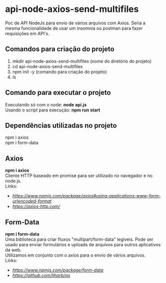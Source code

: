 # api-node-axios-send-multifiles
Poc de API NodeJs para envio de vários arquivos com Axios. Seria a mesma funcionalidade de usar um insomnia ou postman para fazer requisições em API's.  

## Comandos para criação do projeto  
1) mkdir api-node-axios-send-multifiles (nome do diretório do projeto)  
2) cd api-node-axios-send-multifiles  
3) npm init -y (comando para criação do projeto)  
4) ls  
  
## Comando para executar o projeto  
Executando só com o node: **node api.js**  
Usando o script para execução: **npm run start**   
  
## Dependências utilizadas no projeto  
npm i axios  
npm i form-data  
  
## Axios  
**npm i axios**  
Cliente HTTP baseado em promise para ser utilizado no navegador e no node.js.  
Links:  
- *https://www.npmjs.com/package/axios#using-applicationx-www-form-urlencoded-format*  
- *https://axios-http.com/*
  
## Form-Data  
**npm i form-data**  
Uma biblioteca para criar fluxos "multipart/form-data" legíveis. Pode ser usado para enviar formulários e uploads de arquivos para outros aplicativos da web.  
Utilizamos em conjunto com o axios para o envio de vários arquivos.  
Links:  
- *https://www.npmjs.com/package/form-data*  
- *https://github.com/ljharb/qs*
